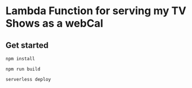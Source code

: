 # Lambda Function for serving my TV Shows as a webCal

## Get started

```npm install```

```npm run build```

```serverless deploy```
